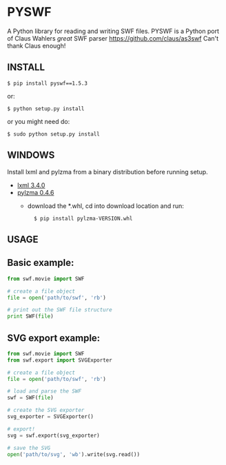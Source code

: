 PYSWF
=====
A Python library for reading and writing SWF files.
PYSWF is a Python port of Claus Wahlers *great* SWF parser https://github.com/claus/as3swf
Can't thank Claus enough!

INSTALL
-------

    $ pip install pyswf==1.5.3

or:

    $ python setup.py install

or you might need do:

    $ sudo python setup.py install

WINDOWS
-------
Install lxml and pylzma from a binary distribution before running setup.
- [lxml 3.4.0](https://pypi.python.org/pypi/lxml/3.4.0#downloads)
- [pylzma 0.4.6](http://www.lfd.uci.edu/~gohlke/pythonlibs/#pylzma)
    - download the *.whl, cd into download location and run:


            $ pip install pylzma-VERSION.whl

USAGE
-----

Basic example:
--------------
```python
from swf.movie import SWF

# create a file object
file = open('path/to/swf', 'rb')

# print out the SWF file structure
print SWF(file)
```


SVG export example:
-------------------
```python
from swf.movie import SWF
from swf.export import SVGExporter

# create a file object
file = open('path/to/swf', 'rb')

# load and parse the SWF
swf = SWF(file)

# create the SVG exporter
svg_exporter = SVGExporter()

# export!
svg = swf.export(svg_exporter)

# save the SVG
open('path/to/svg', 'wb').write(svg.read())
```
